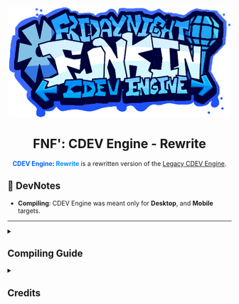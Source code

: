 <p align="center">
    <img src="res/logo.png" width="500px" />
    <h1 align="center">FNF': CDEV Engine - Rewrite</h1>
</p>

<center>
<b><span style="color: #0060FF;">CDEV Engine</span>: <span style="color: #0090FF">Rewrite</span></b>
 is a rewritten version of the <a href="https://github.com/corecathx/FNF-CDEV-Engine/">Legacy CDEV Engine</a>.
</center>

## 📝 DevNotes
- **Compiling**: CDEV Engine was meant only for **Desktop**, and **Mobile** targets.

<hr style="height: 1px">

<details>
    <summary><h2>Compiling Guide</h2></summary>

### Install Haxe and HaxeFlixel
1. [Install Haxe](https://haxe.org/download/) (It is recommended to use latest version of Haxe).
2. [Install HaxeFlixel](https://haxeflixel.com/documentation/install-haxeflixel/).

### Compiling the engine
Simply run `lime test <target>`.
</details>

<details>
    <summary>
        <h2>Credits</h2>
    </summary>
TBA
<!--### CDEV Engine
- [CoreCat](https://corecathx.github.io/) - Main Developer.

### Special Thanks
- [Sword352](https://github.com/Sword352) - Tiled Sprite implementation.

### Friday Night Funkin'

- [Funkin Crew](https://github.com/FunkinCrew/) - Peak game crew.-->
</details>

